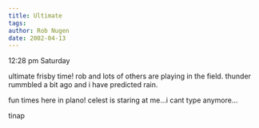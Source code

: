 ```yaml
---
title: Ultimate
tags: 
author: Rob Nugen
date: 2002-04-13
---
```


<p class=date>12:28 pm Saturday</p>

<p class=message>ultimate frisby time!  rob and lots of others are
playing in the field.  thunder rummbled a bit ago and i have predicted
rain.</p>

<p class=message>fun times here in plano!  celest is staring at me...i
cant type anymore...</p>

<p class=message>tinap</p>


